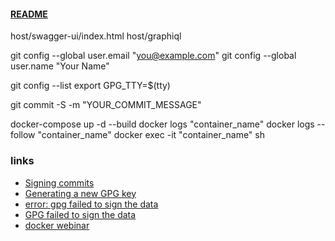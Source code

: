 #### [README](./README.md)

host/swagger-ui/index.html
host/graphiql

git config --global user.email "you@example.com"
git config --global user.name "Your Name"

git config --list
export GPG_TTY=$(tty)

git commit -S -m "YOUR_COMMIT_MESSAGE"

docker-compose up -d --build
docker logs "container_name"
docker logs --follow "container_name"
docker exec -it "container_name" sh

### links

- [Signing commits](https://docs.github.com/ru/authentication/managing-commit-signature-verification/signing-commits)
- [Generating a new GPG key](https://docs.github.com/en/authentication/managing-commit-signature-verification/generating-a-new-gpg-key)
- [error: gpg failed to sign the data](https://gist.github.com/paolocarrasco/18ca8fe6e63490ae1be23e84a7039374)
- [GPG failed to sign the data](https://candid.technology/error-gpg-failed-to-sign-the-data/)
- [docker webinar](https://www.youtube.com/watch?v=qS9KYTcWMlY)